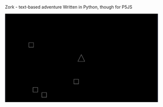 Zork - text-based adventure
Written in Python, though for P5JS

![alt text](https://github.com/RussiSunni/JS-to-Python-port--Asteroids/blob/master/Screenshots/Asteroids.gif "animation")

